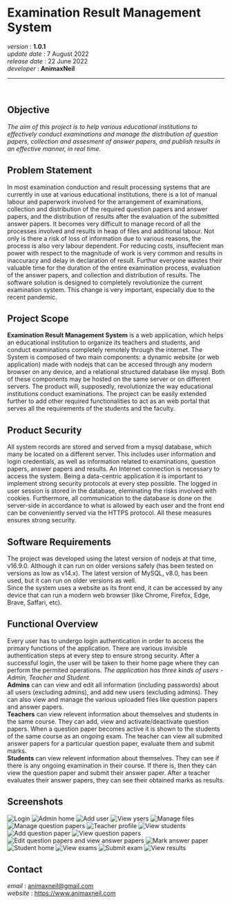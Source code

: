 # Examination Result Management System  

*version* : **1.0.1**  
*update date* : 7 August 2022  
*release date* : 22 June 2022  
*developer* : **AnimaxNeil**  

---
<br>

## Objective  
*The aim of this project is to help various educational institutions to effectively conduct examinations and manage the distribution of question papers, collection and assesment of answer papers, and publish results in an effective manner, in real time.*

## Problem Statement  
In most examination conduction and result processing systems that are currently in use at various educational institutions, there is a lot of manual labour and paperwork involved for the arrangement of examinations, collection and distribution of the required question papers and answer papers, and the distribution of results after the evaluation of the submitted answer papers. It becomes very difficult to manage record of all the processes involved and results in heap of files and additional labour. Not only is there a risk of loss of information due to various reasons, the process is also very labour dependent. For reducing costs, insuffecient man power with respect to the magnitude of work is very common and results in inaccuracy and delay in declaration of result. Furthur everyone wastes their valuable time for the duration of the entire examination process, evaluation of the answer papers, and collection and distribution of results. The software solution is designed to completely revolutionize the current examination system. This change is very important, especially due to the recent pandemic.  

## Project Scope  
**Examination Result Management System** is a web application, which helps an educational institution to organize its teachers and students, and conduct examinations completely remotely through the internet. The System is composed of two main components: a dynamic website (or web application) made with nodejs that can be accesed through any modern browser on any device, and a relational structured database like mysql. Both of these components may be hosted on the same server or on different servers. The product will, supposedly, revolutionize the way educational institutions conduct examinations. The project can be easily extended further to add other required functionalities to act as an web portal that serves all the requirements of the students and the faculty.  

## Product Security  
All system records are stored and served from a mysql database, which many be located on a different server. This includes user information and login credentials, as well as information related to examinations, question papers, answer papers and results. An Internet connection is necessary to access the system. Being a data-centric application it is important to implement strong security protocols at every step possible. The logged in user session is stored in the database, eleminating the risks involved with cookies. Furthermore, all communication to the database is done on the server-side in accordance to what is allowed by each user and the front end can be conveniently served via the HTTPS protocol. All these measures ensures strong security.  

## Software Requirements  
The project was developed using the latest version of nodejs at that time, v16.9.0. Although it can run on older versions safely (has been tested on versions as low as v14.x). The latest version of MySQL, v8.0, has been used, but it can run on older versions as well.  
Since the system uses a website as its front end, it can be accessed by any device that can run a modern web browser (like Chrome, Firefox, Edge, Brave, Saffari, etc).  

## Functional Overview  
Every user has to undergo login authentication in order to access the primary functions of the application. There are various invisible authentication steps at every step to ensure strong security. After a successful login, the user will be taken to their home page where they can perform the permited operations. *The application has three kinds of users - Admin, Teacher and Student.*  
**Admins** can can view and edit all information (including passwords) about all users (excluding admins), and add new users (excluding admins). They can also view and manage the various uploaded files like question papers and answer papers.  
**Teachers** can view relevent information about themselves and students in the same course. They can add, view and activate/deactivate question papers. When a question paper becomes active it is shown to the students of the same course as an ongoing exam. The teacher can view all submited answer papers for a particular question paper, evaluate them and submit marks.  
**Students** can view relevent information about themselves. They can see if there is any ongoing examination in their course. If there is, then they can view the question paper and submit their answer paper. After a teacher evaluates their answer papers, they can see their obtained marks as results.  

## Screenshots  
![Login](./README/user-login.png "Login")
![Admin home](./README/admin-home.png "Admin home")
![Add user](./README/add-user.png "Add user")
![View ysers](./README/list-users.png "View users")
![Manage files](./README/manage-files.png "Manage files")
![Manage question papers](./README/manage-question-papers.png "Manage question papers")
![Teacher profile](./README/teacher-profile.png "Teacher profile")
![View students](./README/list-students.png "view students")
![Add question paper](./README/add-question-paper.png "Add question paper")
![View question papers](./README/list-question-papers.png "View question papers")
![Edit question papers and view answer papers](./README/edit-question-paper.png "Edit question paper and view answer papers")
![Mark answer paper](./README/mark-answer-paper.png "Mark answer paper")
![Student home](./README/student-home.png "Student home")
![View exams](./README/list-exams.png "View exams")
![Submit exam](./README/submit-exam.png "Submit exam")
![View results](./README/list-results.png "View results")

## Contact  
*email* : animaxneil@gmail.com  
*website* : https://www.animaxneil.com  
